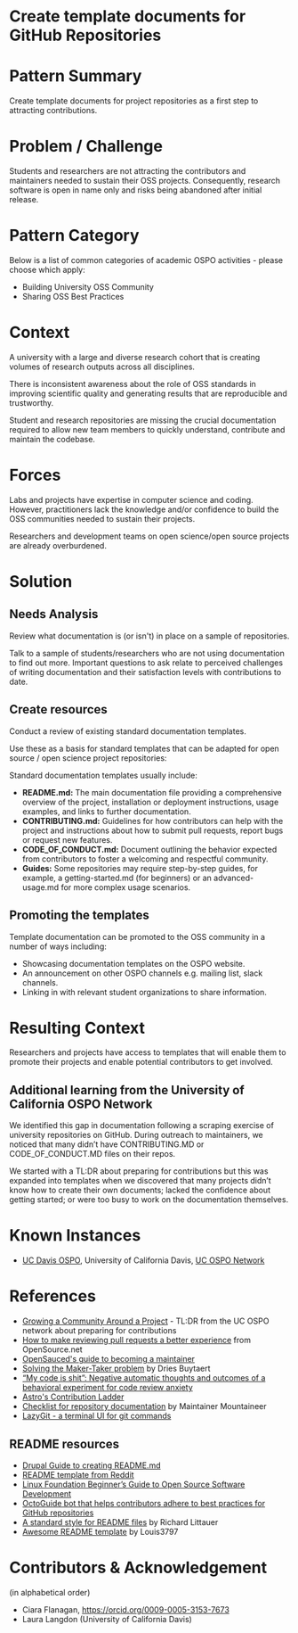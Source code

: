 # Create template documents for GitHub Repositories

# Pattern Summary

Create template documents for project repositories as a first step to attracting contributions.

# Problem / Challenge

Students and researchers are not attracting the contributors and maintainers needed to sustain their OSS projects. Consequently, research software is open in name only and risks being abandoned after initial release.

# Pattern Category

Below is a list of common categories of academic OSPO activities \- please choose which apply:

- Building University OSS Community
- Sharing OSS Best Practices  

# Context

A university with a large and diverse research cohort that is creating volumes of research outputs across all disciplines.

There is inconsistent awareness about the role of OSS standards in improving scientific quality and generating results that are reproducible and trustworthy.

Student and research repositories are missing the crucial documentation required to allow new team members to quickly understand, contribute and maintain the codebase.

# Forces

Labs and projects have expertise in computer science and coding. However, practitioners lack the knowledge and/or confidence to build the OSS communities needed to sustain their projects. 

Researchers and development teams on open science/open source projects are already overburdened.

# Solution

## Needs Analysis

Review what documentation is (or isn't) in place on a sample of repositories. 

Talk to a sample of students/researchers who are not using documentation to find out more. Important questions to ask relate to perceived challenges of writing documentation and their satisfaction levels with contributions to date.

## Create resources

Conduct a review of existing standard documentation templates.

Use these as a basis for standard templates that can be adapted for open source / open science project repositories:

Standard documentation templates usually include:

- **README.md:** The main documentation file providing a comprehensive overview of the project, installation or deployment instructions, usage examples, and links to further documentation.
- **CONTRIBUTING.md:** Guidelines for how contributors can help with the project and instructions about how to submit pull requests, report bugs or request new features.
- **CODE_OF_CONDUCT.md:** Document outlining the behavior expected from contributors to foster a welcoming and respectful community.
- **Guides:** Some repositories may require step-by-step guides, for example, a getting-started.md (for beginners) or an advanced-usage.md for more complex usage scenarios.

## Promoting the templates

Template documentation can be promoted to the OSS community in a number of ways including:

- Showcasing documentation templates on the OSPO website.
- An announcement on other OSPO channels e.g.  mailing list, slack channels.
- Linking in with relevant student organizations to share information.

# Resulting Context

Researchers and projects have access to templates that will enable them to promote their projects and enable potential contributors to get involved.

## Additional learning from the University of California OSPO Network

We identified this gap in documentation following a scraping exercise of university repositories on GitHub. During outreach to maintainers, we noticed that many didn’t have CONTRIBUTING.MD or CODE_OF_CONDUCT.MD files on their repos.

We started with a TL:DR about preparing for contributions but this was expanded into templates when we discovered that many projects didn’t know how to create their own documents; lacked the confidence about getting started; or were too busy to work on the documentation themselves.

# Known Instances

* [UC Davis OSPO](https://ucospo.net/davis/), University of California Davis, [UC OSPO Network](https://ucospo.net/about/)  

# References

* [Growing a Community Around a Project](https://ucospo.net/oss-resources/) - TL:DR from the UC OSPO network about preparing for contributions
* [How to make reviewing pull requests a better experience](https://opensource.net/simplify-pull-request-reviews/) from OpenSource.net
* [OpenSauced's guide to becoming a maintainer](https://opensauced.pizza/learn/becoming-a-maintainer)
* [Solving the Maker-Taker problem](https://dri.es/solving-the-maker-taker-problem) by Dries Buytaert
* [“My code is shit”: Negative automatic thoughts and outcomes of a behavioral experiment for code review anxiety](https://osf.io/preprints/psyarxiv/hz3et)
* [Astro's Contribution Ladder](https://github.com/withastro/.github/blob/main/GOVERNANCE.md)
* [Checklist for repository documentation](https://github.com/mntnr/audit-templates/blob/master/audit-template.md) by Maintainer Mountaineer
* [LazyGit - a terminal UI for git commands](https://github.com/jesseduffield/lazygit?tab=readme-ov-file#features)

## README resources
* [Drupal Guide to creating README.md](https://www.drupal.org/docs/develop/managing-a-drupalorg-theme-module-or-distribution-project/documenting-your-project/readmemd-template)
* [README template from Reddit](https://github.com/Louis3797/awesome-readme-template?tab=readme-ov-file#gem-acknowledgements)
* [Linux Foundation Beginner’s Guide to Open Source Software Development](https://training.linuxfoundation.org/training/beginners-guide-open-source-software-development)
* [OctoGuide bot that helps contributors adhere to best practices for GitHub repositories](https://octo.guide/)
* [A standard style for README files](https://github.com/RichardLitt/standard-readme/?tab=readme-ov-file#usage) by Richard Littauer
* [Awesome README template](https://github.com/Louis3797/awesome-readme-template/blob/main/README-WITHOUT-EMOJI.md#prerequisites) by Louis3797

# Contributors & Acknowledgement

(in alphabetical order)
* Ciara Flanagan, https://orcid.org/0009-0005-3153-7673
* Laura Langdon (University of California Davis)
